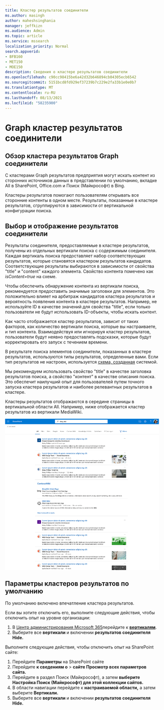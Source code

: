 ```yaml
---
title: Кластер результатов соединители
ms.author: masingh
author: maheshsinghania
manager: jeffkizn
ms.audience: Admin
ms.topic: article
ms.service: mssearch
localization_priority: Normal
search.appverid:
- BFB160
- MET150
- MOE150
description: Сведения о кластере результатов соединители
ms.openlocfilehash: c90cc98415be6a42d32b646894cb04305ecb6542
ms.sourcegitcommit: 5151bcd8fd929ef37239b7c229e2fa33b1e0e0b7
ms.translationtype: MT
ms.contentlocale: ru-RU
ms.lasthandoff: 08/13/2021
ms.locfileid: "58235900"
---
```

# <a name="graph-connectors-result-cluster"></a>Graph кластер результатов соединители

## <a name="overview-of-the-graph-connectors-result-cluster"></a>Обзор кластера результатов Graph соединители  

С кластерами Graph результатов предприятия могут искать контент из сторонних источников данных  в представлении по умолчанию, вкладке All в SharePoint, Office.com и Поиск (Майкрософт) в Bing.

Кластеры результатов помогают пользователям открывать все сторонние контенты в одном месте. Результаты, показанные в кластере результатов, сгруппируются в зависимости от вертикальной конфигурации поиска.

## <a name="how-connector-results-are-selected-and-displayed"></a>Выбор и отображение результатов соединители

Результаты соединителя, предоставляемые в кластере результатов, получены из отдельных вертикали поиска с содержимым соединителя. Каждая вертикаль поиска предоставляет набор соответствующих результатов, которые становятся кластером результатов кандидатов. Соответствующие результаты выбираются в зависимости от свойства "title" и "content" каждого элемента. Свойство контента помечено как *isContent=true* на схеме.

Чтобы обеспечить обнаружение контента из вертикали поиска, рекомендуется предоставить значимые заголовки для элементов. Это положительно влияет на арбитраж кандидатов кластера результатов и вероятность появления контента в кластере результатов. Например, не используйте ID в качестве значений для свойства "title", если только пользователи не будут использовать ID-объекты, чтобы искать контент.

Как часто отображается кластер результатов, зависит от таких факторов, как количество вертикали поиска, которые вы настраиваете, и тип контента. Взаимодействуя или игнорируя кластер результатов, пользователи будут неявно предоставлять подсказки, которые будут корректировать его запуск с течением времени.

В результате поиска элементов соединители, [](./customize-search-page.md#create-your-own-result-type) показанных в кластере результатов, используются типы результатов, определенные вами. Если тип результатов не настроен, используется [схема, созданная](./customize-search-page.md#default-search-result-layout) системой.

Мы рекомендуем использовать свойство "title" в качестве заголовка результатов поиска, а свойство "контент" в качестве описания поиска. Это обеспечит наилучший опыт для пользователей путем точного запуска кластера результатов и наиболее релевантных результатов в кластере.

Кластеры результатов отображаются в середине страницы в вертикальной области All. Например, ниже отображается кластер результатов из вертикали MediaWiki.

![Пример кластера результатов MediaWiki](media/result-cluster/result-cluster-example.png)

## <a name="result-clusters-default-settings"></a>Параметры кластеров результатов по умолчанию
  
По умолчанию включено впечатление кластера результатов.  

Если вы хотите отключить его, выполните следующие действия, чтобы отключить опыт на уровне организации:

1. В [Центр администрирования Microsoft 365](https://admin.microsoft.com)перейдите к [**вертикалям**](https://admin.microsoft.com/Adminportal/Home#/MicrosoftSearch/verticals).
1. Выберите все **вертикали** и включении **результатов соединителя Hide.**

Выполните следующие действия, чтобы отключить опыт на SharePoint сайте:

1. Перейдите **Параметры** на SharePoint сайте
2. Перейдите **к сведениям о** > **сайте Просмотр всех параметров сайта.**
3. Перейдите в раздел Поиск (Майкрософт), а затем **выберите Настройка Поиск (Майкрософт) для этой коллекции сайтов.**
4. В области навигации перейдите к **настраиваемой области,** а затем выберите **Вертикали.**
5. Выберите все **вертикали** и включении **результатов соединителя Hide.**
